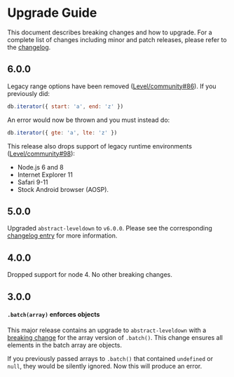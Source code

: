 # Upgrade Guide

This document describes breaking changes and how to upgrade. For a complete list of changes including minor and patch releases, please refer to the [changelog](CHANGELOG.md).

## 6.0.0

Legacy range options have been removed ([Level/community#86](https://github.com/Level/community/issues/86)). If you previously did:

```js
db.iterator({ start: 'a', end: 'z' })
```

An error would now be thrown and you must instead do:

```js
db.iterator({ gte: 'a', lte: 'z' })
```

This release also drops support of legacy runtime environments ([Level/community#98](https://github.com/Level/community/issues/98)):

- Node.js 6 and 8
- Internet Explorer 11
- Safari 9-11
- Stock Android browser (AOSP).

## 5.0.0

Upgraded `abstract-leveldown` to `v6.0.0`. Please see the corresponding [changelog entry](https://github.com/Level/abstract-leveldown/blob/master/CHANGELOG.md#600---2018-10-20) for more information.

## 4.0.0

Dropped support for node 4. No other breaking changes.

## 3.0.0

#### `.batch(array)` enforces objects

This major release contains an upgrade to `abstract-leveldown` with a [breaking change](https://github.com/Level/abstract-leveldown/commit/a2621ad70571f6ade9d2be42632ece042e068805) for the array version of `.batch()`. This change ensures all elements in the batch array are objects.

If you previously passed arrays to `.batch()` that contained `undefined` or `null`, they would be silently ignored. Now this will produce an error.
